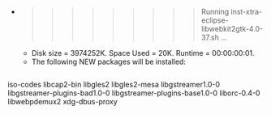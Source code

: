 * >>>>>>>>> Running inst-xtra-eclipse-libwebkit2gtk-4.0-37.sh ...
  * Disk size = 3974252K. Space Used = 20K. Runtime = 00:00:00:01.
  * The following NEW packages will be installed:
  ```bash
iso-codes libcap2-bin libgles2 libgles2-mesa libgstreamer1.0-0
libgstreamer-plugins-bad1.0-0 libgstreamer-plugins-base1.0-0 liborc-0.4-0 libwebpdemux2 xdg-dbus-proxy
  ```
